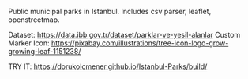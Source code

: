 Public municipal parks in Istanbul. Includes csv parser, leaflet, openstreetmap.

Dataset:
https://data.ibb.gov.tr/dataset/parklar-ve-yesil-alanlar
Custom Marker Icon:
https://pixabay.com/illustrations/tree-icon-logo-grow-growing-leaf-1151238/

TRY IT: https://dorukolcmener.github.io/Istanbul-Parks/build/

